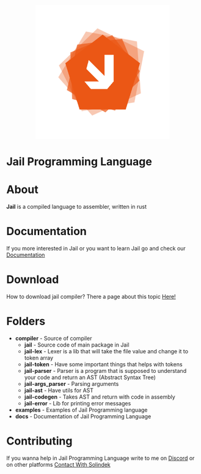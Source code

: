 <div align="center">
  <img src="./logo.png" alt="Logo" width="350" />
</div>

# Jail Programming Language
# About
**Jail** is a compiled language to assembler, written in rust
# Documentation
If you more interested in Jail or you want to learn Jail go and check our [Documentation](https://github.com/SolindekDev/Jail/blob/main/Documentation/Introduction.md) 
# Download
How to download jail compiler? There a page about this topic [Here!](https://github.com/SolindekDev/Jail/blob/main/Documentation/Download/Download.md)
# Folders
- **compiler** - Source of compiler
  - **jail** - Source code of main package in Jail
  - **jail-lex** - Lexer is a lib that will take the file value and change it to token array
  - **jail-token** - Have some important things that helps with tokens
  - **jail-parser** - Parser is a program that is supposed to understand your code and return an AST (Abstract Syntax Tree)
  - **jail-args_parser** - Parsing arguments
  - **jail-ast** - Have utils for AST
  - **jail-codegen** - Takes AST and return with code in assembly
  - **jail-error** - Lib for printing error messages
- **examples** - Examples of Jail Programming language
- **docs** - Documentation of Jail Programming Language
# Contributing
If you wanna help in Jail Programming Language write to me on [Discord](https://discord.com/users/644446151210172447) or on other platforms [Contact With Solindek](https://solindek.tech/contact.html)

